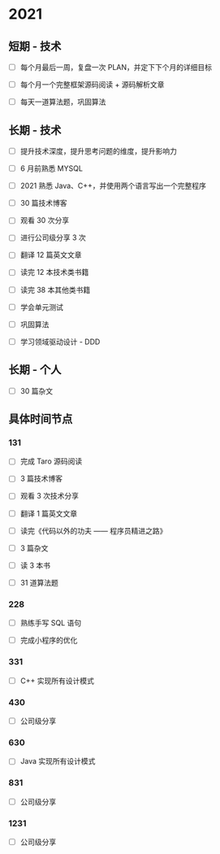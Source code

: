 # 2021

## 短期 - 技术

- [ ] 每个月最后一周，复盘一次 PLAN，并定下下个月的详细目标

- [ ] 每个月一个完整框架源码阅读 + 源码解析文章

- [ ] 每天一道算法题，巩固算法

## 长期 - 技术

- [ ] 提升技术深度，提升思考问题的维度，提升影响力

- [ ] 6 月前熟悉 MYSQL

- [ ] 2021 熟悉 Java、C++，并使用两个语言写出一个完整程序

- [ ] 30 篇技术博客

- [ ] 观看 30 次分享

- [ ] 进行公司级分享 3 次

- [ ] 翻译 12 篇英文文章

- [ ] 读完 12 本技术类书籍

- [ ] 读完 38 本其他类书籍

- [ ] 学会单元测试

- [ ] 巩固算法

- [ ] 学习领域驱动设计 - DDD

## 长期 - 个人

- [ ] 30 篇杂文

## 具体时间节点

### 131

- [ ] 完成 Taro 源码阅读

- [ ] 3 篇技术博客

- [ ] 观看 3 次技术分享

- [ ] 翻译 1 篇英文文章

- [ ] 读完《代码以外的功夫 —— 程序员精进之路》

- [ ] 3 篇杂文

- [ ] 读 3 本书

- [ ] 31 道算法题

### 228

- [ ] 熟练手写 SQL 语句

- [ ] 完成小程序的优化

### 331

- [ ] C++ 实现所有设计模式

### 430

- [ ] 公司级分享

### 630

- [ ] Java 实现所有设计模式

### 831

- [ ] 公司级分享

### 1231

- [ ] 公司级分享